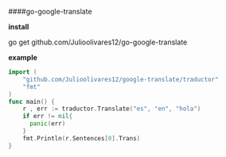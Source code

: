 ####go-google-translate


**install**

go get github.com/Julioolivares12/go-google-translate

**example**
```go
import (
    "github.com/Julioolivares12/google-translate/traductor"
    "fmt"
)
func main() {
    r , err := traductor.Translate("es", "en", "hola")
    if err != nil{
      panic(err)
    }
    fmt.Println(r.Sentences[0].Trans)
}
```
